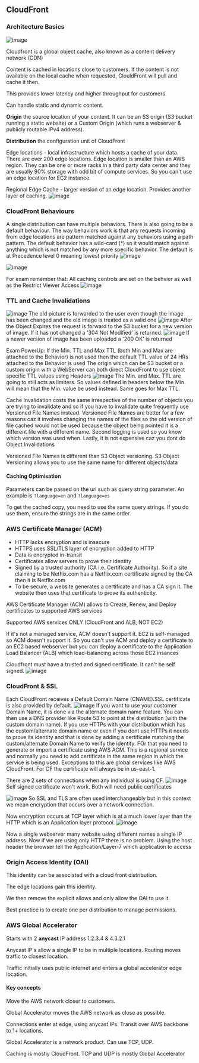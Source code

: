 ## CloudFront

### Architecture Basics
![image](https://user-images.githubusercontent.com/33827177/147512595-058f8296-79a6-42fa-a8fc-f4a4b5314669.png)

Cloudfront is a global object cache, also known as a content delivery network (CDN)

Content is cached in locations close to customers.
If the content is not available on the local cache when requested, ClouldFront
will pull and cache it then.

This provides lower latency and higher throughput for customers.

Can handle static and dynamic content.

**Origin**  the source location of your content. It can be an S3 origin 
(S3 bucket running a static website) or a Custom Origin (which runs a webserver
& publicly routable IPv4 address).

**Distribution** the configuration unit of CloudFront

Edge locations - local infrastructure which hosts a cache of your data.
There are over 200 edge locations. Edge location is smaller than an AWS region.
They can be one or more racks in a third party data center and they are usually
90% storage with odd bit of compute services. So you can't use an edge location 
for EC2 instance.

Regional Edge Cache - larger version of an edge location. Provides
another layer of caching.
![image](https://user-images.githubusercontent.com/33827177/147513886-e4d9021b-0f7e-47ff-bf58-ec557a2594d0.png)

### CloudFront Behaviours
A single distribution can have multiple behaviors. There is also going to be a default behaviour.
The way behaviors work is that any requests incoming from edge locations are pattern matched against
any behaviors using a path pattern. The default behavior has a wild-card (*) so it would match against anything
which is not matched by any more specific behavior. The default is at Precedence level 0 meaning lowest priority
![image](https://user-images.githubusercontent.com/33827177/147514464-d8a5ea2f-c368-405a-8a6f-603d48578a78.png)

![image](https://user-images.githubusercontent.com/33827177/147514498-ef99141f-e60a-4ac2-9c09-73a6f29081d5.png)

For exam remember that:
All caching controls are set on the behvior as well as the Restrict Viewer Access
![image](https://user-images.githubusercontent.com/33827177/147514628-21617978-5f15-4cea-b59c-070dbe9a718c.png)

### TTL and Cache Invalidations
![image](https://user-images.githubusercontent.com/33827177/147515599-2242f897-1909-4c4f-b44c-76c3e3469860.png)
The old picture is forwarded to the user even though the image has been changed and the old image is treated as a valid one
![image](https://user-images.githubusercontent.com/33827177/147515674-746f9849-88b2-43d1-8f84-5ee8e79296c2.png)
After the Object Expires the request is forward to the S3 bucket for a new version of image. If it has not changed a '304 Not
Modified' is returned. 
![image](https://user-images.githubusercontent.com/33827177/147515801-94193d59-b7b7-4ae4-973a-a7090845c78e.png)
If a newer version of image has been uploaded a '200 OK' is returned

Exam PowerUp:
If the Min. TTL and Max TTL (both Min and Max are attached to the Behavior)
is not used then the default TTL value of 24 HRs attached to the Behavior is used
The origin which can be S3 bucket or a custom origin with a WebServer can both direct 
CloudFront to use object specific TTL values using Headers
![image](https://user-images.githubusercontent.com/33827177/147516177-c37ac70b-ee1a-4f00-8bda-5d0f34743c63.png)
The Min. and Max. TTL are going to still acts as limiters. So values defined in headers below the Min. will mean that
the Min. value be used instead. Same goes for Max TTL.

Cache Invalidation costs the same irrespective of the number of objects you are trying to invalidate and so if you have to
invalidate quite frequently use Versioned File Names instead. Versioned File Names are better for a few reasons caz it involves 
changing the names of the files so the old version of file cached would not be used because the object being pointed it is a different file 
with a different name. Second logging is used so you know which version was used when. Lastly, it is not expensive caz you dont do Object Invalidations

Versioned File Names is different than S3 Object versioning. S3 Object Versioning allows you to use the same name for different objects/data

#### Caching Optimisation

Parameters can be passed on the url such as query string parameter.
An example is `?language=en` and `?language=es`

To get the cached copy, you need to use the same query strings. If you do
use them, ensure the strings are in the same order.

### AWS Certificate Manager (ACM)

- HTTP lacks encryption and is insecure
- HTTPS uses SSL/TLS layer of encryption added to HTTP
- Data is encrypted in-transit
- Certificates allow servers to prove their identity
- Signed by a trusted authority (CA i.e. Certificate Authority). So if a site claiming to be Netflix.com has a Netflix.com certificate signed by the CA then it is Netflix.com
- To be secure, a website generates a certificate and has a CA sign it. The website then uses that certificate to prove its authenticity.

AWS Certificate Manager (ACM) allows to Create, Renew, and Deploy certificates to supported AWS services

Supported AWS services ONLY (CloudFront and ALB, NOT EC2)

If it's not a managed service, ACM doesn't support it. EC2 is self-managed so ACM doesn't support it. So you can't use ACM and deploy a certificate
to an EC2 based webserver but you can deploy a certificate to the Application Load Balancer (ALB) which load-balancing across those EC2 insances

Cloudfront must have a trusted and signed certificate. It can't be self signed.
![image](https://user-images.githubusercontent.com/33827177/147518084-f8a697d0-4d7b-4843-a38e-25fb3c9afcaf.png)

### CloudFront & SSL
Each CloudFront receives a Default Domain Name (CNAME).SSL certificate is also provided by default. 
![image](https://user-images.githubusercontent.com/33827177/147519247-42e00184-8f5c-466f-a256-ce03f962d703.png)
If you want to use your customer Domain Name, it is done via the alternate domain name feature. You can then use
a DNS provider like Route 53 to point at the distribution (with the custom domain name). If you use HTTPs with your
distribution which has the custom/alternate domain name or even if you dont use HTTPs it needs to prove its identity and that is done
by adding a certificate matching the custom/alternate Domain Name to verify the identity. FOr that you need to generate or import a certificate
using AWS ACM. This is a regional service and normally you need to add certificate in the same region in which the service is being used. Exceptions to
this are global services like AWS CloudFront. For CF the certificate will always be in us-east-1.

There are 2 sets of connections when any individual is using CF.
![image](https://user-images.githubusercontent.com/33827177/147519206-7e3cce44-7107-4ef6-bbf2-2a906b9f0ac1.png)
Self signed certificate won't work. Both will need public certificates

![image](https://user-images.githubusercontent.com/33827177/147519697-a62e9046-5583-4b89-ace7-035754f7927c.png)
So SSL and TLS are often used interchangeably but in this context we mean encryption that occurs over a network connection.

Now encryption occurs at TCP layer which is at a much lower layer than the HTTP which is an Application layer protocol.
![image](https://user-images.githubusercontent.com/33827177/147520091-203eb46d-0bda-4e48-bd10-8f9929b204f3.png)

Now a single webserver many website using different names a single IP address. Now if we are using only HTTP there is no
problem. Using the host header the browser tell the Application/Layer-7 which application to access

### Origin Access Identity (OAI)

This identity can be associated with a cloud front distribution.

The edge locations gain this identity.

We then remove the explicit allows and only allow the OAI to use it.

Best practice is to create one per distribution to manage permissions.

### AWS Global Accelerator

Starts with 2 **anycast** IP address
1.2.3.4 & 4.3.2.1

Anycast IP's allow a single IP to be in multiple locations.
Routing moves traffic to closest location.

Traffic initially uses public internet and enters a global
accelerator edge location.

#### Key concepts

Move the AWS network closer to customers.

Global Accelerator moves the AWS network as close as possible.

Connections enter at edge, using anycast IPs. Transit over AWS backbone to 1+
locations.

Global Accelerator is a network product. Can use TCP, UDP.

Caching is mostly CloudFront. TCP and UDP is mostly Global Accelerator
